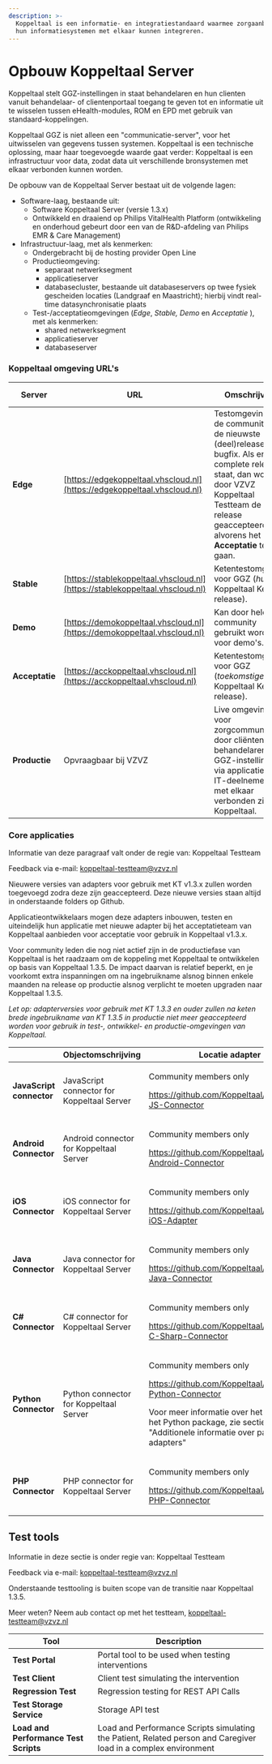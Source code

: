 ```yaml
---
description: >-
  Koppeltaal is een informatie- en integratiestandaard waarmee zorgaanbieders
  hun informatiesystemen met elkaar kunnen integreren.
---
```


# Opbouw Koppeltaal Server

Koppeltaal stelt GGZ-instellingen in staat behandelaren en hun clienten vanuit behandelaar- of clientenportaal toegang te geven tot en informatie uit te wisselen tussen eHealth-modules, ROM en EPD met gebruik van standaard-koppelingen.

Koppeltaal GGZ is niet alleen een "communicatie-server", voor het uitwisselen van gegevens tussen systemen. Koppeltaal is een technische oplossing, maar haar toegevoegde waarde gaat verder: Koppeltaal is een infrastructuur voor data, zodat data uit verschillende bronsystemen met elkaar verbonden kunnen worden.

De opbouw van de Koppeltaal Server bestaat uit de volgende lagen:

* Software-laag, bestaande uit:
  * Software Koppeltaal Server (versie 1.3.x)
  * Ontwikkeld en draaiend op Philips VitalHealth Platform (ontwikkeling en onderhoud gebeurt door een van de R\&D-afdeling van Philips EMR & Care Management)
* Infrastructuur-laag, met als kenmerken:
  * Ondergebracht bij de hosting provider Open Line
  * Productieomgeving:
    * separaat netwerksegment
    * applicatieserver
    * databasecluster, bestaande uit databaseservers op twee fysiek gescheiden locaties (Landgraaf en Maastricht); hierbij vindt real-time datasynchronisatie plaats
  * Test-/acceptatieomgevingen (_Edge_, _Stable, Demo_ en _Acceptatie_ ), met als kenmerken:
    * shared netwerksegment
    * applicatieserver
    * databaseserver

### Koppeltaal omgeving URL's

| Server         | URL                                                                          | Omschrijving                                                                                                                                                                                                               | KT Versie |
| -------------- | ---------------------------------------------------------------------------- | -------------------------------------------------------------------------------------------------------------------------------------------------------------------------------------------------------------------------- | --------- |
| **Edge**       | [https://edgekoppeltaal.vhscloud.nl](https://edgekoppeltaal.vhscloud.nl)     | Testomgeving van de community, met de nieuwste (deel)release of bugfix. Als er een complete release staat, dan wordt door VZVZ Koppeltaal Testteam de release geaccepteerd alvorens het naar **Acceptatie** te laten gaan. | 1.3.9     |
| **Stable**     | [https://stablekoppeltaal.vhscloud.nl](https://stablekoppeltaal.vhscloud.nl) | Ketentestomgeving voor GGZ (_huidige_ Koppeltaal Kern release).                                                                                                                                                            | 1.3.9     |
| **Demo**       | [https://demokoppeltaal.vhscloud.nl](https://demokoppeltaal.vhscloud.nl)     | Kan door hele community gebruikt worden voor demo's.                                                                                                                                                                       | 1.3.8     |
| **Acceptatie** | [https://acckoppeltaal.vhscloud.nl](https://acckoppeltaal.vhscloud.nl)       | Ketentestomgeving voor GGZ (_toekomstige_ Koppeltaal Kern release).                                                                                                                                                        | 1.3.9     |
| **Productie**  | Opvraagbaar bij VZVZ                                                         | Live omgeving voor zorgcommunicatie door cliënten en behandelaren van GGZ-instellingen via applicaties van IT-deelnemers die met elkaar verbonden zijn via Koppeltaal.                                                     | 1.3.8     |

### Core applicaties

Informatie van deze paragraaf valt onder de regie van: Koppeltaal Testteam

Feedback via e-mail: [koppeltaal-testteam@vzvz.nl](mailto:koppeltaal-testteam@vzvz.nl)

Nieuwere versies van adapters voor gebruik met KT v1.3.x zullen worden toegevoegd zodra deze zijn geaccepteerd. Deze nieuwe versies staan altijd in onderstaande folders op Github.

Applicatieontwikkelaars mogen deze adapters inbouwen, testen en uiteindelijk hun applicatie met nieuwe adapter bij het acceptatieteam van Koppeltaal aanbieden voor acceptatie voor gebruik in Koppeltaal v1.3.x.

Voor community leden die nog niet actief zijn in de productiefase van Koppeltaal is het raadzaam om de koppeling met Koppeltaal te ontwikkelen op basis van Koppeltaal 1.3.5. De impact daarvan is relatief beperkt, en je voorkomt extra inspanningen om na ingebruikname alsnog binnen enkele maanden na release op productie alsnog verplicht te moeten upgraden naar Koppeltaal 1.3.5.

_Let op: adapterversies voor gebruik met KT 1.3.3 en ouder zullen na keten brede ingebruikname van KT 1.3.5 in productie niet meer geaccepteerd worden voor gebruik in test-, ontwikkel- en productie-omgevingen van Koppeltaal._

|                          | Objectomschrijving                         | Locatie adapter                                                                                                                                                                                                                                                                                          |
| ------------------------ | ------------------------------------------ | -------------------------------------------------------------------------------------------------------------------------------------------------------------------------------------------------------------------------------------------------------------------------------------------------------- |
| **JavaScript connector** | JavaScript connector for Koppeltaal Server | <p>Community members only</p><p><a href="https://github.com/Koppeltaal/Koppeltaal-JS-Connector">https://github.com/Koppeltaal/Koppeltaal-JS-Connector</a></p>                                                                                                                                            |
| **Android Connector**    | Android connector for Koppeltaal Server    | <p>Community members only</p><p> <a href="https://github.com/Koppeltaal/Koppeltaal-Android-Connector">https://github.com/Koppeltaal/Koppeltaal-Android-Connector</a></p>                                                                                                                                 |
| **iOS Connector**        | iOS connector for Koppeltaal Server        | <p>Community members only</p><p><a href="https://github.com/Koppeltaal/Koppeltaal-iOS-Adapter">https://github.com/Koppeltaal/Koppeltaal-iOS-Adapter</a></p>                                                                                                                                              |
| **Java Connector**       | Java connector for Koppeltaal Server       | <p>Community members only</p><p><a href="https://github.com/Koppeltaal/Koppeltaal-Java-Connector">https://github.com/Koppeltaal/Koppeltaal-Java-Connector</a></p>                                                                                                                                        |
| **C# Connector**         | C# connector for Koppeltaal Server         | <p>Community members only</p><p><a href="https://github.com/Koppeltaal/Koppeltaal-C-Sharp-Connector">https://github.com/Koppeltaal/Koppeltaal-C-Sharp-Connector</a></p>                                                                                                                                  |
| **Python Connector**     | Python connector for Koppeltaal Server     | <p>Community members only</p><p><a href="https://github.com/Koppeltaal/Koppeltaal-Python-Connector">https://github.com/Koppeltaal/Koppeltaal-Python-Connector</a></p><p>Voor meer informatie over het gebruik van het Python package, zie sectie "Additionele informatie over packages van adapters"</p> |
| **PHP Connector**        | PHP connector for Koppeltaal Server        | <p>Community members only</p><p><a href="https://github.com/Koppeltaal/Koppeltaal-PHP-Connector">https://github.com/Koppeltaal/Koppeltaal-PHP-Connector</a></p>                                                                                                                                          |

## Test tools

Informatie in deze sectie is onder regie van: Koppeltaal Testteam

Feedback via e-mail: [koppeltaal-testteam@vzvz.nl](mailto:koppeltaal-testteam@vzvz.nl)

Onderstaande testtooling is buiten scope van de transitie naar Koppeltaal 1.3.5.

Meer weten? Neem aub contact op met het testteam, [koppeltaal-testteam@vzvz.nl](mailto:koppeltaal-testteam@vzvz.nl)

| **Tool**                              | Description                                                                                                     |
| ------------------------------------- | --------------------------------------------------------------------------------------------------------------- |
| **Test Portal**                       | Portal tool to be used when testing interventions                                                               |
| **Test Client**                       | Client test simulating the intervention                                                                         |
| **Regression Test**                   | Regression testing for REST API Calls                                                                           |
| **Test Storage Service**              | Storage API test                                                                                                |
| **Load and Performance Test Scripts** | Load and Performance Scripts simulating the Patient, Related person and Caregiver load in a complex environment |
